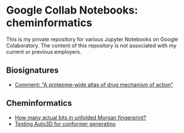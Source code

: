 # Google Collab Notebooks: cheminformatics

This is my private repository for various Jupyter Notebooks on Google Colaboratory.
The content of this repository is not associated with my current or previous employers.

## Biosignatures
- [Comment: "A proteome-wide atlas of drug mechanism of action"](https://github.com/chupvl/gcolab/blob/main/2023_01_03_proteome_drugs.ipynb)


## Cheminformatics
- [How many actual bits in unfolded Morgan fingerprint?](https://github.com/chupvl/gcolab/blob/main/2023_04_25_rdkit_fingerprints_nonfolded.ipynb)
- [Testing Auto3D for conformer generatino](https://github.com/chupvl/gcolab/blob/main/2023_02_21_Auto3D_test.ipynb)
